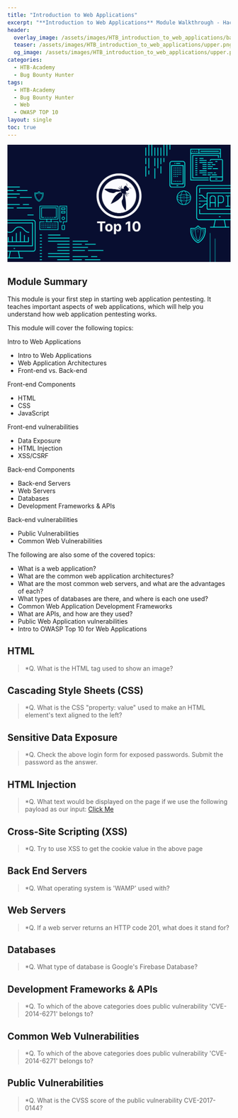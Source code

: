 ```yaml
---
title: "Introduction to Web Applications"
excerpt: "**Introduction to Web Applications** Module Walkthrough - HackTheBox Academy"
header:
  overlay_image: /assets/images/HTB_introduction_to_web_applications/banner.png
  teaser: /assets/images/HTB_introduction_to_web_applications/upper.png
  og_image: /assets/images/HTB_introduction_to_web_applications/upper.png
categories:
  - HTB-Academy
  - Bug Bounty Hunter
tags:
  - HTB-Academy
  - Bug Bounty Hunter
  - Web
  - OWASP TOP 10
layout: single
toc: true
---
```

![image-center](\assets\images\HTB_introduction_to_web_applications\upper.png)
## Module Summary


This module is your first step in starting web application pentesting. It teaches important aspects of web applications, which will help you understand how web application pentesting works.

This module will cover the following topics:

Intro to Web Applications

  - Intro to Web Applications
  - Web Application Architectures
  - Front-end vs. Back-end
  
Front-end Components

  - HTML
  - CSS
  - JavaScript
  
Front-end vulnerabilities

  - Data Exposure
  - HTML Injection
  - XSS/CSRF
  
Back-end Components

  - Back-end Servers
  - Web Servers
  - Databases
  - Development Frameworks & APIs
  
Back-end vulnerabilities

  - Public Vulnerabilities
  - Common Web Vulnerabilities
  
The following are also some of the covered topics:

  - What is a web application?
  - What are the common web application architectures?
  - What are the most common web servers, and what are the advantages of each?
  - What types of databases are there, and where is each one used?
  - Common Web Application Development Frameworks
  - What are APIs, and how are they used?
  - Public Web Application vulnerabilities
  - Intro to OWASP Top 10 for Web Applications
  
## HTML

>*Q. What is the HTML tag used to show an image?

## Cascading Style Sheets (CSS)

>*Q. What is the CSS "property: value" used to make an HTML element's text aligned to the left?

## Sensitive Data Exposure

>*Q. Check the above login form for exposed passwords. Submit the password as the answer.

## HTML Injection

>*Q. What text would be displayed on the page if we use the following payload as our input: <a href="http://www.hackthebox.com">Click Me</a>

## Cross-Site Scripting (XSS)

>*Q. Try to use XSS to get the cookie value in the above page

## Back End Servers

>*Q. What operating system is 'WAMP' used with?

## Web Servers

>*Q. If a web server returns an HTTP code 201, what does it stand for?

## Databases

>*Q. What type of database is Google's Firebase Database?

## Development Frameworks & APIs

>*Q. To which of the above categories does public vulnerability 'CVE-2014-6271' belongs to?

## Common Web Vulnerabilities

>*Q. To which of the above categories does public vulnerability 'CVE-2014-6271' belongs to?

## Public Vulnerabilities

>*Q. What is the CVSS score of the public vulnerability CVE-2017-0144?